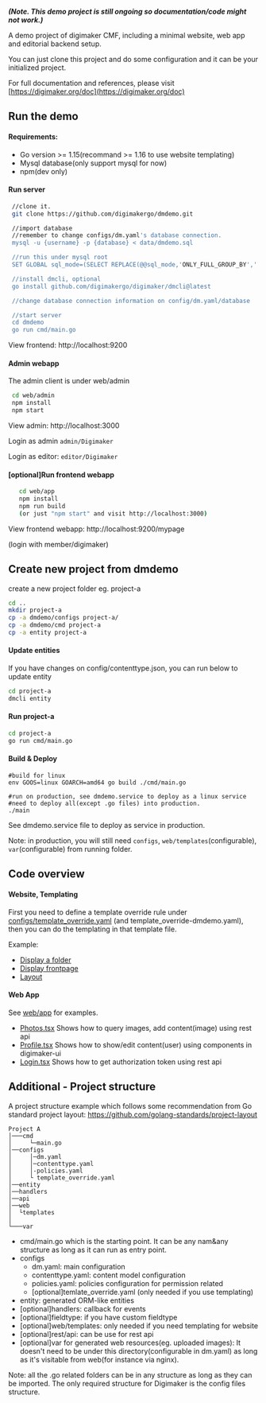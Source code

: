 
***(Note. This demo project is still ongoing so documentation/code might not work.)***

A demo project of digimaker CMF, including a minimal website, web app and editorial backend setup.

You can just clone this project and do some configuration and it can be your initialized project.

For full documentation and references, please visit [https://digimaker.org/doc](https://digimaker.org/doc)

## Run the demo


#### Requirements:
- Go version >= 1.15(recommand >= 1.16 to use website templating)
- Mysql database(only support mysql for now)
- npm(dev only)

#### Run server
```sh
 //clone it.
 git clone https://github.com/digimakergo/dmdemo.git

 //import database
 //remember to change configs/dm.yaml's database connection.
 mysql -u {username} -p {database} < data/dmdemo.sql

 //run this under mysql root 
 SET GLOBAL sql_mode=(SELECT REPLACE(@@sql_mode,'ONLY_FULL_GROUP_BY',''));

 //install dmcli, optional
 go install github.com/digimakergo/digimaker/dmcli@latest

 //change database connection information on config/dm.yaml/database 

 //start server
 cd dmdemo
 go run cmd/main.go
```
  View frontend: http://localhost:9200


 #### Admin webapp
  The admin client is under web/admin
  ```sh   
   cd web/admin
   npm install
   npm start
   ```
View admin: http://localhost:3000

Login as admin `admin/Digimaker`

Login as editor: `editor/Digimaker`

#### [optional]Run frontend webapp

```sh
   cd web/app
   npm install
   npm run build
   (or just "npm start" and visit http://localhost:3000)
```
  View frontend webapp: http://localhost:9200/mypage

  (login with member/digimaker)



## Create new project from dmdemo

create a new project folder eg. project-a
```sh   
cd ..
mkdir project-a
cp -a dmdemo/configs project-a/
cp -a dmdemo/cmd project-a
cp -a entity project-a  
```
#### Update entities
If you have changes on config/contenttype.json, you can run below to update entity
```sh   
cd project-a
dmcli entity
```

#### Run project-a
```sh
cd project-a
go run cmd/main.go
```



#### Build & Deploy

```
#build for linux
env GOOS=linux GOARCH=amd64 go build ./cmd/main.go

#run on production, see dmdemo.service to deploy as a linux service
#need to deploy all(except .go files) into production.
./main
```

See dmdemo.service file to deploy as service in production. 

Note: in production, you will still need `configs`, `web/templates`(configurable), `var`(configurable) from running folder.

## Code overview

#### Website, Templating

First you need to define a template override rule under [configs/template_override.yaml](https://github.com/digimakergo/dmdemo/blob/master/configs/template_override.yaml) (and template_override-dmdemo.yaml), then you can do the templating in that template file.  

Example:
- [Display a folder](https://github.com/digimakergo/dmdemo/tree/master/web/templates/demo/folder/full.html)
- [Display frontpage](https://github.com/digimakergo/dmdemo/tree/master/web/templates/demo/folder/frontpage.html)
- [Layout](https://github.com/digimakergo/dmdemo/tree/master/web/templates/demo/base.html)


#### Web App
See [web/app](web/app) for examples.

- [Photos.tsx](web/app/src/Photos.tsx) Shows how to query images, add content(image) using rest api
- [Profile.tsx](web/app/src/Profile.tsx) Shows how to show/edit content(user) using components in digimaker-ui
- [Login.tsx](web/app/src/Login.tsx) Shows how to get authorization token using rest api


## Additional - Project structure


A project structure example which follows some recommendation from Go standard project layout: https://github.com/golang-standards/project-layout

```
Project A
│───cmd
│     └─main.go
│──configs    
│     │─dm.yaml
│     │─contenttype.yaml
│     │-policies.yaml
│     └ template_override.yaml
│──entity
│──handlers
│──api
│──web
│  └templates
│
└───var
```

- cmd/main.go which is the starting point. It can be any nam&any structure as long as it can run as entry point.
- configs
   - dm.yaml: main configuration
   - contenttype.yaml: content model configuration
   - policies.yaml: policies configuration for permission related
   - [optional]temlate_override.yaml (only needed if you use templating)
- entity: generated ORM-like entities
- [optional]handlers: callback for events
- [optional]fieldtype: if you have custom fieldtype
- [optional]web/templates: only needed if you need templating for website
- [optional]rest/api: can be use for rest api
- [optional]var for generated web resources(eg. uploaded images): It doesn't need to be under this directory(configurable in dm.yaml) as long as it's visitable from web(for instance via nginx).

Note: all the .go related folders can be in any structure as long as they can be imported. The only required structure for Digimaker is the config files structure.
